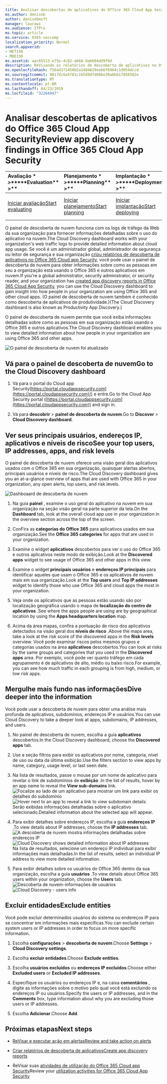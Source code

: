 ```yaml
---
title: Analisar descobertas de aplicativos do Office 365 Cloud App Security
ms.author: deniseb
author: denisebmsft
manager: laurawi
ms.audience: ITPro
ms.topic: article
ms.service: O365-seccomp
localization_priority: Normal
search.appverid:
- MET150
- MOE150
ms.assetid: aac65513-e75e-4c82-a668-9a6604dd9f9d
description: ReVisando os relatórios de descoberta de aplicativos no Office 365 Cloud app Security pode ajudá-lo a saber mais sobre como as pessoas em sua organização usam aplicativos de nuvem. Depois de criar relatórios de descoberta de aplicativos usando arquivos de log de seus firewalls e proxies, revise os resultados no painel de descoberta de aplicativos.
ms.openlocfilehash: f50ad372450b2a1404829eeb6f6964c1d954dccd
ms.sourcegitcommit: 0017dc6a5f81c165d9dfd88be39a6bb17856582e
ms.translationtype: MT
ms.contentlocale: pt-BR
ms.lasthandoff: 04/23/2019
ms.locfileid: "32264947"
---
```

# <a name="review-app-discovery-findings-in-office-365-cloud-app-security"></a><span data-ttu-id="0bd60-104">Analisar descobertas de aplicativos do Office 365 Cloud App Security</span><span class="sxs-lookup"><span data-stu-id="0bd60-104">Review app discovery findings in Office 365 Cloud App Security</span></span>
  
|<span data-ttu-id="0bd60-105">Avaliação \* *\>*\*</span><span class="sxs-lookup"><span data-stu-id="0bd60-105">\*\*\*\*Evaluation\*\* \>\*\*</span></span>|<span data-ttu-id="0bd60-106">Planejamento \* *\>*\*</span><span class="sxs-lookup"><span data-stu-id="0bd60-106">\*\*\*\*Planning\*\* \>\*\*</span></span>|<span data-ttu-id="0bd60-107">Implantação \* *\>*\*</span><span class="sxs-lookup"><span data-stu-id="0bd60-107">\*\*\*\*Deployment\*\* \>\*\*</span></span>|<span data-ttu-id="0bd60-108">Utilização \* \* \*</span><span class="sxs-lookup"><span data-stu-id="0bd60-108">\*\*\*\*Utilization\*\*\*\*</span></span>|
|:-----|:-----|:-----|:-----|
|[<span data-ttu-id="0bd60-109">Iniciar avaliação</span><span class="sxs-lookup"><span data-stu-id="0bd60-109">Start evaluating</span></span>](office-365-cas-overview.md) <br/> |[<span data-ttu-id="0bd60-110">Iniciar planejamento</span><span class="sxs-lookup"><span data-stu-id="0bd60-110">Start planning</span></span>](get-ready-for-office-365-cas.md) <br/> |[<span data-ttu-id="0bd60-111">Iniciar implantação</span><span class="sxs-lookup"><span data-stu-id="0bd60-111">Start deploying</span></span>](turn-on-office-365-cas.md) <br/> |<span data-ttu-id="0bd60-112">Você está aqui!</span><span class="sxs-lookup"><span data-stu-id="0bd60-112">You are here!</span></span>  <br/> [<span data-ttu-id="0bd60-113">Próximas etapas</span><span class="sxs-lookup"><span data-stu-id="0bd60-113">Next steps</span></span>](#next-steps) <br/> |
   
<span data-ttu-id="0bd60-114">O painel de descoberta de nuvem funciona com os logs de tráfego da Web da sua organização para fornecer informações detalhadas sobre o uso do aplicativo na nuvem.</span><span class="sxs-lookup"><span data-stu-id="0bd60-114">The Cloud Discovery dashboard works with your organization's web traffic logs to provide detailed information about cloud app usage.</span></span> <span data-ttu-id="0bd60-115">Se você é um administrador global, administrador de segurança ou leitor de segurança e sua organização [criou relatórios de descoberta de aplicativos no Office 365 Cloud app Security](create-app-discovery-reports-in-ocas.md), você pode usar o painel de descoberta de nuvem para obter informações sobre como as pessoas em seu a organização está usando o Office 365 e outros aplicativos em nuvem.</span><span class="sxs-lookup"><span data-stu-id="0bd60-115">If you're a global administrator, security administrator, or security reader, and your organization has [created app discovery reports in Office 365 Cloud App Security](create-app-discovery-reports-in-ocas.md), you can use the Cloud Discovery dashboard to gain insight into how people in your organization are using Office 365 and other cloud apps.</span></span> <span data-ttu-id="0bd60-116">(O painel de descoberta de nuvem também é conhecido como descoberta de aplicativos de produtividade.)</span><span class="sxs-lookup"><span data-stu-id="0bd60-116">(The Cloud Discovery dashboard is also known as Productivity App Discovery.)</span></span>
  
 <span data-ttu-id="0bd60-117">O painel de descoberta de nuvem permite que você exiba informações detalhadas sobre como as pessoas em sua organização estão usando o Office 365 e outros aplicativos.</span><span class="sxs-lookup"><span data-stu-id="0bd60-117">The Cloud Discovery dashboard enables you to view detailed information about how people in your organization are using Office 365 and other apps.</span></span> 
  
![O painel de descoberta de nuvem foi atualizado](media/12712681-c0b3-4cb3-b7fd-2cf2ad4e825f.png)
     
## <a name="go-to-the-cloud-discovery-dashboard"></a><span data-ttu-id="0bd60-119">Vá para o painel de descoberta de nuvem</span><span class="sxs-lookup"><span data-stu-id="0bd60-119">Go to the Cloud Discovery dashboard</span></span>

1. <span data-ttu-id="0bd60-120">Vá para o portal do Cloud app Security[https://portal.cloudappsecurity.com](https://portal.cloudappsecurity.com)() e entre.</span><span class="sxs-lookup"><span data-stu-id="0bd60-120">Go to the Cloud App Security portal ([https://portal.cloudappsecurity.com](https://portal.cloudappsecurity.com)) and sign in.</span></span>
    
2. <span data-ttu-id="0bd60-121">Vá para **descobrir** \> **painel de descoberta de nuvem**.</span><span class="sxs-lookup"><span data-stu-id="0bd60-121">Go to **Discover** \> **Cloud Discovery dashboard**.</span></span>
    
## <a name="see-your-top-users-ip-addresses-apps-and-risk-levels"></a><span data-ttu-id="0bd60-122">Ver seus principais usuários, endereços IP, aplicativos e níveis de risco</span><span class="sxs-lookup"><span data-stu-id="0bd60-122">See your top users, IP addresses, apps, and risk levels</span></span>

<span data-ttu-id="0bd60-123">O painel de descoberta de nuvem oferece uma visão geral dos aplicativos usados com o Office 365 em sua organização, quaisquer alertas abertos, principais usuários e níveis de risco.</span><span class="sxs-lookup"><span data-stu-id="0bd60-123">The Cloud Discovery dashboard gives you an at-a-glance overview of apps that are used with Office 365 in your organization, any open alerts, top users, and risk levels.</span></span>
  
![Dashboaard de descoberta de nuvem](media/06696946-fbdf-4781-b5b8-2ac074fcb2a1.png)
  
1. <span data-ttu-id="0bd60-125">Na guia **painel** , examine o uso geral do aplicativo na nuvem em sua organização na seção visão geral na parte superior da tela.</span><span class="sxs-lookup"><span data-stu-id="0bd60-125">On the **Dashboard** tab, look at the overall cloud app use in your organization in the overview section across the top of the screen.</span></span> 
    
2. <span data-ttu-id="0bd60-126">ConFira as **categorias do Office 365** para aplicativos usados em sua organização.</span><span class="sxs-lookup"><span data-stu-id="0bd60-126">See the **Office 365 categories** for apps that are used in your organization.</span></span> 
    
3. <span data-ttu-id="0bd60-127">Examine o widget **aplicativos** descobertos para ver o uso do Office 365 e outros aplicativos neste modo de exibição.</span><span class="sxs-lookup"><span data-stu-id="0bd60-127">Look at the **Discovered apps** widget to see usage of Office 365 and other apps in this view.</span></span> 
    
4. <span data-ttu-id="0bd60-128">Examine o widget **principais usuários** e **endereços IP principais** para identificar aqueles que usam o Office 365 e os aplicativos de nuvem mais em sua organização.</span><span class="sxs-lookup"><span data-stu-id="0bd60-128">Look at the **Top users** and **Top IP addresses** widget to identify those who use Office 365 and cloud apps the most in your organization.</span></span> 
    
5. <span data-ttu-id="0bd60-129">Veja onde os aplicativos que as pessoas estão usando são por localização geográfica usando o mapa de **localização do centro de aplicativos** .</span><span class="sxs-lookup"><span data-stu-id="0bd60-129">See where the apps people are using are by geographical location by using the **Apps headquarters location** map.</span></span> 
    
6. <span data-ttu-id="0bd60-130">Acima da área mapas, confira a pontuação de risco dos aplicativos detectados na visão geral dos **níveis de risco** .</span><span class="sxs-lookup"><span data-stu-id="0bd60-130">Above the maps area, take a look at the risk score of the discovered apps in the **Risk levels** overview.</span></span> <span data-ttu-id="0bd60-131">Você pode examinar riscos pelos mesmos grupos e categorias usados na área **aplicativos** descobertos.</span><span class="sxs-lookup"><span data-stu-id="0bd60-131">You can look at risks by the same groups and categories that you used in the **Discovered apps** area.</span></span> <span data-ttu-id="0bd60-132">Por exemplo, você pode ver quanto tráfego em cada agrupamento é de aplicativos de alto, médio ou baixo risco.</span><span class="sxs-lookup"><span data-stu-id="0bd60-132">For example, you can see how much traffic in each grouping is from high, medium, or low risk apps.</span></span> 
    
## <a name="dive-deeper-into-the-information"></a><span data-ttu-id="0bd60-133">Mergulhe mais fundo nas informações</span><span class="sxs-lookup"><span data-stu-id="0bd60-133">Dive deeper into the information</span></span>

<span data-ttu-id="0bd60-134">Você pode usar a descoberta de nuvem para obter uma análise mais profunda de aplicativos, subdomínios, endereços IP e usuários.</span><span class="sxs-lookup"><span data-stu-id="0bd60-134">You can use Cloud Discovery to take a deeper look at apps, subdomains, IP addresses, and users.</span></span>
  
1. <span data-ttu-id="0bd60-135">No painel de descoberta de nuvem, escolha a guia **aplicativos** descobertos.</span><span class="sxs-lookup"><span data-stu-id="0bd60-135">In the Cloud Discovery dashboard, choose the **Discovered apps** tab.</span></span> 
    
2. <span data-ttu-id="0bd60-136">Use a seção filtros para exibir os aplicativos por nome, categoria, nível de uso ou data da última exibição.</span><span class="sxs-lookup"><span data-stu-id="0bd60-136">Use the filters section to view apps by name, category, usage level, or last seen date.</span></span>
    
3. <span data-ttu-id="0bd60-137">Na lista de resultados, passe o mouse por um nome de aplicativo para revelar o link de subdomínios de **exibição** .</span><span class="sxs-lookup"><span data-stu-id="0bd60-137">In the list of results, hover by an app name to reveal the **View sub-domains** link.</span></span><br/> <span data-ttu-id="0bd60-138">![Focalize ao lado de um aplicativo para mostrar um link para exibir os detalhes do subdomínio](media/4a212215-8a2c-46fd-9ef9-89e4064658a6.png)</span><span class="sxs-lookup"><span data-stu-id="0bd60-138">![Hover next to an app to reveal a link to view subdomain details](media/4a212215-8a2c-46fd-9ef9-89e4064658a6.png)</span></span><br/><span data-ttu-id="0bd60-139">Serão exibidas informações detalhadas sobre o aplicativo selecionado.</span><span class="sxs-lookup"><span data-stu-id="0bd60-139">Detailed information about the selected app will appear.</span></span>
    
4. <span data-ttu-id="0bd60-140">Para exibir detalhes sobre endereços IP, escolha a guia **endereços IP** .</span><span class="sxs-lookup"><span data-stu-id="0bd60-140">To view details about IP addresses, choose the **IP addresses** tab.</span></span><br/><span data-ttu-id="0bd60-141">![A descoberta de nuvem mostra informações detalhadas sobre endereços IP](media/0c742bf6-da9e-4d22-8656-a27a5007d5d5.png)</span><span class="sxs-lookup"><span data-stu-id="0bd60-141">![Cloud Discovery shows detailed information about IP addresses](media/0c742bf6-da9e-4d22-8656-a27a5007d5d5.png)</span></span><br/><span data-ttu-id="0bd60-142">Na lista de resultados, selecione um endereço IP individual para exibir informações mais detalhadas.</span><span class="sxs-lookup"><span data-stu-id="0bd60-142">In the list of results, select an individual IP address to view more detailed information.</span></span>
    
5. <span data-ttu-id="0bd60-143">Para exibir detalhes sobre os usuários do Office 365 dentro da sua organização, escolha a guia **usuários** .</span><span class="sxs-lookup"><span data-stu-id="0bd60-143">To view details about Office 365 users within your organization, choose the **Users** tab.</span></span><br/><span data-ttu-id="0bd60-144">![Descoberta de nuvem-informações de usuários](media/2d9c2d85-01e6-4057-8020-d9a68f26bbac.png)</span><span class="sxs-lookup"><span data-stu-id="0bd60-144">![Cloud Discovery - users info](media/2d9c2d85-01e6-4057-8020-d9a68f26bbac.png)</span></span>
  
## <a name="exclude-entities"></a><span data-ttu-id="0bd60-145">Excluir entidades</span><span class="sxs-lookup"><span data-stu-id="0bd60-145">Exclude entities</span></span>

<span data-ttu-id="0bd60-146">Você pode excluir determinados usuários do sistema ou endereços IP para se concentrar em informações mais específicas.</span><span class="sxs-lookup"><span data-stu-id="0bd60-146">You can exclude certain system users or IP addresses in order to focus on more specific information.</span></span>
  
1. <span data-ttu-id="0bd60-147">Escolha **configurações** \> **descoberta de nuvem**.</span><span class="sxs-lookup"><span data-stu-id="0bd60-147">Choose **Settings** \> **Cloud Discovery settings**.</span></span>
    
2. <span data-ttu-id="0bd60-148">Escolha **excluir entidades**.</span><span class="sxs-lookup"><span data-stu-id="0bd60-148">Choose **Exclude entities**.</span></span>
    
3. <span data-ttu-id="0bd60-149">Escolha **usuários excluídos** ou **endereços IP excluídos**.</span><span class="sxs-lookup"><span data-stu-id="0bd60-149">Choose either **Excluded users** or **Excluded IP addresses**.</span></span>
    
4. <span data-ttu-id="0bd60-150">Especifique os usuários ou endereços IP e, na caixa **comentários** , digite as informações sobre o motivo pelo qual você está excluindo os endereços IP ou usuários.</span><span class="sxs-lookup"><span data-stu-id="0bd60-150">Specify the users or IP addresses, and in the **Comments** box, type information about why you are excluding those users or IP addresses.</span></span> 
    
5. <span data-ttu-id="0bd60-151">Escolha **Adicionar**.</span><span class="sxs-lookup"><span data-stu-id="0bd60-151">Choose **Add**.</span></span>
    
## <a name="next-steps"></a><span data-ttu-id="0bd60-152">Próximas etapas</span><span class="sxs-lookup"><span data-stu-id="0bd60-152">Next steps</span></span>

- [<span data-ttu-id="0bd60-153">ReVisar e executar ação em alertas</span><span class="sxs-lookup"><span data-stu-id="0bd60-153">Review and take action on alerts</span></span>](review-office-365-cas-alerts.md)
    
- [<span data-ttu-id="0bd60-154">Criar relatórios de descoberta de aplicativos</span><span class="sxs-lookup"><span data-stu-id="0bd60-154">Create app discovery reports</span></span>](create-app-discovery-reports-in-ocas.md)
    
- <span data-ttu-id="0bd60-155">ReVisar suas [atividades de utilização do Office 365 Cloud app Security](utilization-activities-for-ocas.md)</span><span class="sxs-lookup"><span data-stu-id="0bd60-155">Review your [utilization activities for Office 365 Cloud App Security](utilization-activities-for-ocas.md)</span></span>
    


